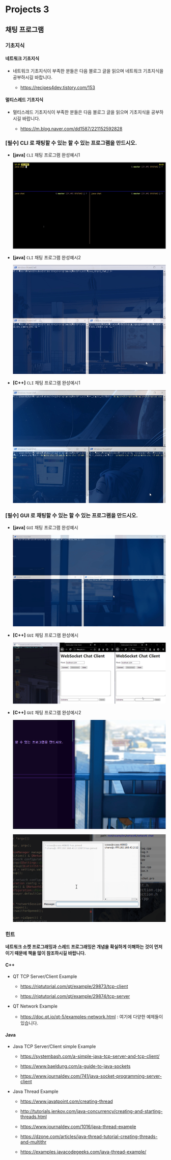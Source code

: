 # Projects 3

## 채팅 프로그램 

### 기초지식

#### 네트워크 기초지식

- 네트워크 기초지식이 부족한 분들은 다음 블로그 글을 읽으며 네트워크 기초지식을 공부하시길 바랍니다. 

  - https://recipes4dev.tistory.com/153

#### 멀티스레드 기초지식

- 멀티스레드 기초지식이 부족한 분들은 다음 블로그 글을 읽으며 기초지식을 공부하시길 바랍니다. 

  - https://m.blog.naver.com/dd1587/221152592828


### **[필수]** **CLI** 로 채팅할 수 있는 할 수 있는 프로그램을 만드시오.

- **[java]** `CLI` 채팅 프로그램 완성예시1

  ![java-chat](java-chat.gif)

- **[java]** `CLI` 채팅 프로그램 완성예시2

  ![java-chat2](java-chat2.gif)

- **[C++]** `CLI` 채팅 프로그램 완성예시1

  ![c++-chat](c++-chat.gif)

### **[필수]** **GUI** 로 채팅할 수 있는 할 수 있는 프로그램을 만드시오.

- **[java]** `GUI` 채팅 프로그램 완성예시

  ![java-chat3](java-chat3.gif)

- **[C++]** `GUI` 채팅 프로그램 완성예시

  ![c++-chat2](c++-chat2.gif)

- **[C++]** `GUI` 채팅 프로그램 완성예시2

  ![c++-chat3](c++-chat3-win.gif)

  ![c++-chat3](c++-chat3-linux.gif)

### 힌트 

**네트워크 소켓 프로그래밍과 스레드 프로그래밍은 개념을 확실하게 이해하는 것이 먼저이기 때문에 책을 많이 참조하시길 바랍니다.**

#### C++

- QT TCP Server/Client Example 

  - https://riptutorial.com/qt/example/29873/tcp-client

  - https://riptutorial.com/qt/example/29874/tcp-server

- QT Network Example

  - https://doc.qt.io/qt-5/examples-network.html : 여기에 다양한 예제들이 있습니다. 

#### Java

- Java TCP Server/Client simple Example

  - https://systembash.com/a-simple-java-tcp-server-and-tcp-client/

  - https://www.baeldung.com/a-guide-to-java-sockets

  - https://www.journaldev.com/741/java-socket-programming-server-client

- Java Thread Example

  - https://www.javatpoint.com/creating-thread

  - http://tutorials.jenkov.com/java-concurrency/creating-and-starting-threads.html

  - https://www.journaldev.com/1016/java-thread-example

  - https://dzone.com/articles/java-thread-tutorial-creating-threads-and-multithr

  - https://examples.javacodegeeks.com/java-thread-example/